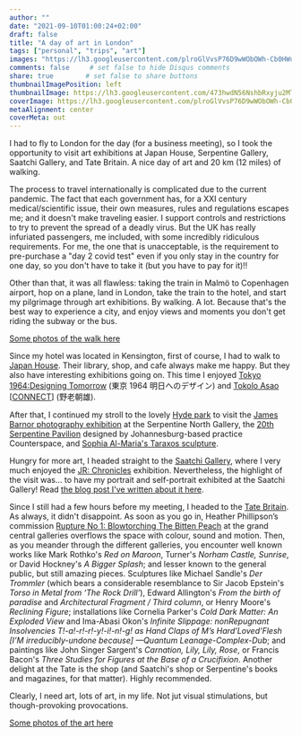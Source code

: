 ```yaml
---
author: ""
date: "2021-09-10T01:00:24+02:00"
draft: false
title: "A day of art in London"
tags: ["personal", "trips", "art"]
images: "https://lh3.googleusercontent.com/plroGlVvsP76D9wWObOWh-Cb0HWuf1TJVUfGE3UxgVU661c4n-GOEIVBJMEeg815WuaO62vFdxx3XtZ4h8al18W3CPhI0dYmXTLBDnIptNrsjOwz7eKALOzLkPOGMVFdm2pdWrbsDOk=w1920-h1080"
comments: false     # set false to hide Disqus comments
share: true        # set false to share buttons
thumbnailImagePosition: left
thumbnailImage: https://lh3.googleusercontent.com/473hwdN56NshbRxyju2MTfRj7sLVAtrjJG1LR2Gh6ipKVrX8swnxa2aNBxSumTMSU01xvnS8kN99ezu6a-eM7u7nNdHN_nqRO6FanxHOIm2nCSEMHBmt_DQIcxeF0CmV8FtrWnk8lmY=w1920-h1080
coverImage: https://lh3.googleusercontent.com/plroGlVvsP76D9wWObOWh-Cb0HWuf1TJVUfGE3UxgVU661c4n-GOEIVBJMEeg815WuaO62vFdxx3XtZ4h8al18W3CPhI0dYmXTLBDnIptNrsjOwz7eKALOzLkPOGMVFdm2pdWrbsDOk=w1920-h1080
metaAlignment: center
coverMeta: out
---
```


I had to fly to London for the day (for a business meeting), so I took the opportunity to visit art exhibitions at Japan House, Serpentine Gallery, Saatchi Gallery, and Tate Britain. A nice day of art and 20 km (12 miles) of walking.

<!--more-->

The process to travel internationally is complicated due to the current pandemic. The fact that each government has, for a XXI century medical/scientific issue, their own measures, rules and regulations escapes me; and it doesn't make traveling easier. I support controls and restrictions to try to prevent the spread of a deadly virus. But the UK has really infuriated passengers, me included, with some incredibly ridiculous requirements. For me, the one that is unacceptable, is the requirement to pre-purchase a "day 2 covid test" even if you only stay in the country for one day, so you don't have to take it (but you have to pay for it)!!

Other than that, it was all flawless: taking the train in Malmö to Copenhagen airport, hop on a plane, land in London, take the train to the hotel, and start my pilgrimage through art exhibitions. By walking. A lot. Because that's the best way to experience a city, and enjoy views and moments you don't get riding the subway or the bus.

[Some photos of the walk here](https://photos.app.goo.gl/6CtqDrWF4RjZTemK6)

Since my hotel was located in Kensington, first of course, I had to walk to [Japan House](https://www.japanhouselondon.uk/). Their library, shop, and cafe always make me happy. But they also have interesting exhibitions going on. This time I enjoyed [Tokyo 1964:Designing Tomorrow](https://www.japanhouselondon.uk/whats-on/2021/tokyo-1964-designing-tomorrow/) (東京 1964 明日へのデザイン) and [Tokolo Asao](https://www.japanhouselondon.uk/discover/stories/tokolo/) [[CONNECT](https://www.japanhouselondon.uk/whats-on/2021/tokolo-asao-connect-individual-and-group/)] (野老朝雄).

After that, I continued my stroll to the lovely [Hyde park](https://www.royalparks.org.uk/parks/hyde-park) to visit the [James Barnor photography exhibition](https://www.serpentinegalleries.org/whats-on/james-barnor/) at the Serpentine North Gallery, the [20th Serpentine Pavilion](https://www.serpentinegalleries.org/whats-on/serpentine-pavilion-2021-designed-by-counterspace/) designed by Johannesburg-based practice Counterspace, and [Sophia Al-Maria's Taraxos sculpture](https://www.serpentinegalleries.org/whats-on/sophia-al-maria-taraxos/).

Hungry for more art, I headed straight to the [Saatchi Gallery](https://www.saatchigallery.com/), where I very much enjoyed the [JR: Chronicles](https://www.saatchigallery.com/exhibition/jr__chronicles) exhibition. Nevertheless, the highlight of the visit was... to have my portrait and self-portrait exhibited at the Saatchi Gallery! Read [the blog post I've written about it here](https://blog.cortell.net/2021/09/my-portrait-and-self-portrait-exhibited-at-the-saatchi-gallery-in-london/).

Since I still had a few hours before my meeting, I headed to the [Tate Britain](https://www.tate.org.uk/visit/tate-britain). As always, it didn't disappoint. As soon as you go in, Heather Phillipson’s commission [Rupture No 1: Blowtorching The Bitten Peach](https://www.tate.org.uk/whats-on/tate-britain/exhibition/heather-phillipson) at the grand central galleries overflows the space with colour, sound and motion. Then, as you meander through the different galleries, you encounter well known works like Mark Rothko's *Red on Maroon*, Turner's *Norham Castle, Sunrise*, or David Hockney's *A Bigger Splash*; and lesser known to the general public, but still amazing pieces. Sculptures like Michael Sandle's *Der Trommler* (which bears a considerable resemblance to Sir Jacob Epstein's *Torso in Metal from ‘The Rock Drill’*), Edward Allington's *From the birth of paradise* and *Architectural Fragment / Third column*, or Henry Moore's *Reclining Figure*; installations like Cornelia Parker's *Cold Dark Matter: An Exploded View* and Ima-Abasi Okon's *Infinite Slippage: nonRepugnant Insolvencies T!-a!-r!-r!-y!-i!-n!-g! as Hand Claps of M’s Hard’Loved’Flesh [I’M irreducibly-undone because] —Quantum Leanage-Complex-Dub*; and paintings like John Singer Sargent's *Carnation, Lily, Lily, Rose*, or Francis Bacon's *Three Studies for Figures at the Base of a Crucifixion*. Another delight at the Tate is the shop (and Saatchi's shop or Serpentine's books and magazines, for that matter). Highly recommended.

Clearly, I need art, lots of art, in my life. Not jut visual stimulations, but though-provoking provocations.

[Some photos of the art here](https://photos.app.goo.gl/YUTkkVibQYXzCnCj9)
